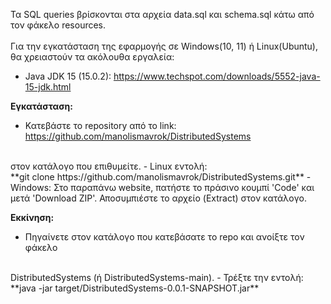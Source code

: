 Τα SQL queries βρίσκονται στα αρχεία data.sql και schema.sql κάτω από τον
φάκελο resources.</br></br>
Για την εγκατάσταση της εφαρμογής σε Windows(10, 11) ή Linux(Ubuntu), θα χρειαστούν τα ακόλουθα εργαλεία:
- Java JDK 15 (15.0.2): https://www.techspot.com/downloads/5552-java-15-jdk.html

**Εγκατάσταση:**
</br>
- Κατεβάστε το repository από το link: https://github.com/manolismavrok/DistributedSystems 
</br>
στον κατάλογο που επιθυμείτε.
    - Linux εντολή:
</br>
**git clone https://github.com/manolismavrok/DistributedSystems.git**
    - Windows: Στο παραπάνω website, πατήστε το πράσινο κουμπί 'Code' και μετά 'Download ZIP'.
     Αποσυμπιέστε το αρχείο (Extract) στον κατάλογο.
</br>

**Εκκίνηση:**
</br>
- Πηγαίνετε στον κατάλογο που κατεβάσατε το repo και ανοίξτε τον φάκελο
</br>
    DistributedSystems (ή DistributedSystems-main).
- Τρέξτε την εντολή:
</br>
**java -jar target/DistributedSystems-0.0.1-SNAPSHOT.jar**

